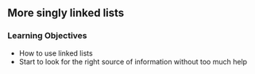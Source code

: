 ## More singly linked lists
### Learning Objectives
* How to use linked lists
* Start to look for the right source of information without too much help
